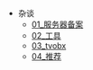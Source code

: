 
- 杂谈
  - [01_服务器备案](other/01服务器备案.md)
  - [02_工具](other/01_工具.md)
  - [03_tvobx](other/03_tvobx.md) 
  - [04_推荐](other/04_推荐.md) 


